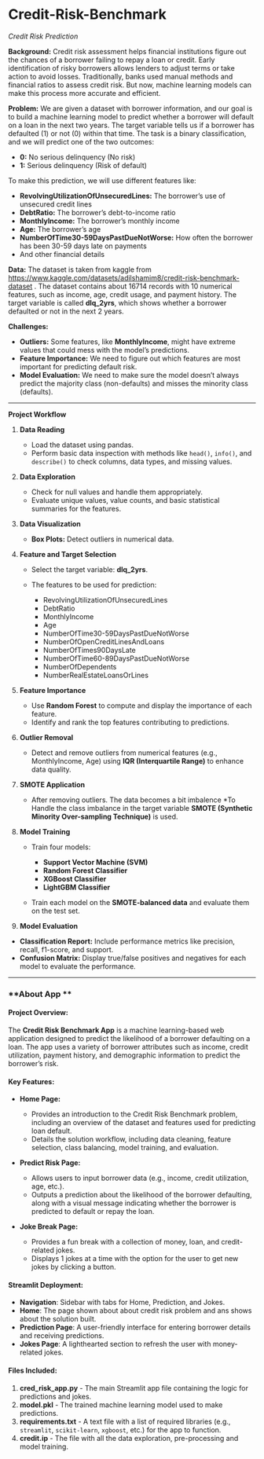 # Credit-Risk-Benchmark

*Credit Risk Prediction*

**Background:**
Credit risk assessment helps financial institutions figure out the chances of a borrower failing to repay a loan or credit. Early identification of risky borrowers allows lenders to adjust terms or take action to avoid losses. Traditionally, banks used manual methods and financial ratios to assess credit risk. But now, machine learning models can make this process more accurate and efficient.

**Problem:**
We are given a dataset with borrower information, and our goal is to build a machine learning model to predict whether a borrower will default on a loan in the next two years. The target variable tells us if a borrower has defaulted (1) or not (0) within that time. The task is a binary classification, and we will predict one of the two outcomes:

* **0:** No serious delinquency (No risk)
* **1:** Serious delinquency (Risk of default)

To make this prediction, we will use different features like:

* **RevolvingUtilizationOfUnsecuredLines:** The borrower’s use of unsecured credit lines
* **DebtRatio:** The borrower’s debt-to-income ratio
* **MonthlyIncome:** The borrower’s monthly income
* **Age:** The borrower’s age
* **NumberOfTime30-59DaysPastDueNotWorse:** How often the borrower has been 30-59 days late on payments
* And other financial details

**Data:**
The dataset is taken from kaggle from https://www.kaggle.com/datasets/adilshamim8/credit-risk-benchmark-dataset .
The dataset contains about 16714 records with 10 numerical features, such as income, age, credit usage, and payment history. The target variable is called **dlq_2yrs**, which shows whether a borrower defaulted or not in the next 2 years.

**Challenges:**

* **Outliers:** Some features, like **MonthlyIncome**, might have extreme values that could mess with the model’s predictions.
* **Feature Importance:** We need to figure out which features are most important for predicting default risk.
* **Model Evaluation:** We need to make sure the model doesn’t always predict the majority class (non-defaults) and misses the minority class (defaults).

---

**Project Workflow**

1. **Data Reading**

   * Load the dataset using pandas.
   * Perform basic data inspection with methods like `head()`, `info()`, and `describe()` to check columns, data types, and missing values.

2. **Data Exploration**

   * Check for null values and handle them appropriately.
   * Evaluate unique values, value counts, and basic statistical summaries for the features.

3. **Data Visualization**

   * **Box Plots:** Detect outliers in numerical data.

5. **Feature and Target Selection**

   * Select the target variable: **dlq_2yrs**.
   * The features to be used for prediction:

     * RevolvingUtilizationOfUnsecuredLines
     * DebtRatio
     * MonthlyIncome
     * Age
     * NumberOfTime30-59DaysPastDueNotWorse
     * NumberOfOpenCreditLinesAndLoans
     * NumberOfTimes90DaysLate
     * NumberOfTime60-89DaysPastDueNotWorse
     * NumberOfDependents
     * NumberRealEstateLoansOrLines

6. **Feature Importance**

   * Use **Random Forest** to compute and display the importance of each feature.
   * Identify and rank the top features contributing to predictions.

7. **Outlier Removal**

   * Detect and remove outliers from numerical features (e.g., MonthlyIncome, Age) using **IQR (Interquartile Range)** to enhance data quality.

8. **SMOTE Application**

   * After removing outliers. The data becomes a bit imbalence
   *To  Handle the class imbalance in the target variable **SMOTE (Synthetic Minority Over-sampling Technique)** is used.

9. **Model Training**

   * Train four models:

     * **Support Vector Machine (SVM)**
     * **Random Forest Classifier**
     * **XGBoost Classifier**
     * **LightGBM Classifier**
   * Train each model on the **SMOTE-balanced data** and evaluate them on the test set.

10. **Model Evaluation**

   * **Classification Report:** Include performance metrics like precision, recall, f1-score, and support.
   * **Confusion Matrix:** Display true/false positives and negatives for each model to evaluate the performance.

---

### **About App **

#### **Project Overview:**

The **Credit Risk Benchmark App** is a machine learning-based web application designed to predict the likelihood of a borrower defaulting on a loan. The app uses a variety of borrower attributes such as income, credit utilization, payment history, and demographic information to predict the borrower’s risk.

#### **Key Features:**

* **Home Page:**

  * Provides an introduction to the Credit Risk Benchmark problem, including an overview of the dataset and features used for predicting loan default.
  * Details the solution workflow, including data cleaning, feature selection, class balancing, model training, and evaluation.

* **Predict Risk Page:**

  * Allows users to input borrower data (e.g., income, credit utilization, age, etc.).
  * Outputs a prediction about the likelihood of the borrower defaulting, along with a visual message indicating whether the borrower is predicted to default or repay the loan.

* **Joke Break Page:**

  * Provides a fun break with a collection of money, loan, and credit-related jokes.
  * Displays 1 jokes at a time with the option for the user to get new jokes by clicking a button.

#### **Streamlit Deployment:**

* **Navigation**: Sidebar with tabs for Home, Prediction, and Jokes.
* **Home**: The page shown about about credit risk problem and ans shows about the solution built.
* **Prediction Page**: A user-friendly interface for entering borrower details and receiving predictions.
* **Jokes Page**: A lighthearted section to refresh the user with money-related jokes.


#### **Files Included:**

1. **cred\_risk\_app.py** - The main Streamlit app file containing the logic for predictions and jokes.
2. **model.pkl** - The trained machine learning model used to make predictions.
3. **requirements.txt** - A text file with a list of required libraries (e.g., `streamlit`, `scikit-learn`, `xgboost`, etc.) for the app to function.
4. **credit.ip** - The file with all the data exploration, pre-processing and model training.
